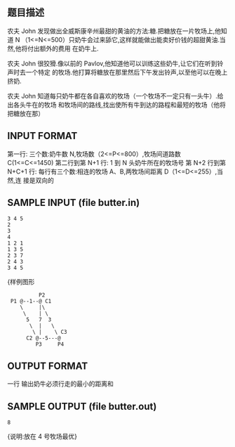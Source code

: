 ## 题目描述

农夫 John 发现做出全威斯康辛州最甜的黄油的方法:糖.把糖放在一片牧场上,他知道 N
（1<=N<=500）只奶牛会过来舔它,这样就能做出能卖好价钱的超甜黄油.当然,他将付出额外的费用
在奶牛上.

农夫 John 很狡猾.像以前的 Pavlov,他知道他可以训练这些奶牛,让它们在听到铃声时去一个特定
的牧场.他打算将糖放在那里然后下午发出铃声,以至他可以在晚上挤奶.

农夫 John 知道每只奶牛都在各自喜欢的牧场（一个牧场不一定只有一头牛）.给出各头牛在的牧场 和牧场间的路线,找出使所有牛到达的路程和最短的牧场（他将把糖放在那）

## INPUT FORMAT

第一行: 三个数:奶牛数 N,牧场数（2<=P<=800）,牧场间道路数 C(1<=C<=1450)
第二行到第 N+1 行: 1 到 N 头奶牛所在的牧场号
第 N+2 行到第 N+C+1 行: 每行有三个数:相连的牧场 A、B,两牧场间距离 D（1<=D<=255）,当然,连
接是双向的

## SAMPLE INPUT (file butter.in)


```
3 4 5
2
3
4
1 2 1
1 3 5
2 3 7
2 4 3
3 4 5
```
{样例图形

```
          P2
 P1 @--1--@ C1
    \     |\
     \    | \
      5   7  3
       \  |   \
        \ |    \ C3
      C2 @--5---@
         P3     P4
```

## OUTPUT FORMAT

一行 输出奶牛必须行走的最小的距离和

## SAMPLE OUTPUT (file butter.out)

```
8 
```
 
{说明:放在 4 号牧场最优}
